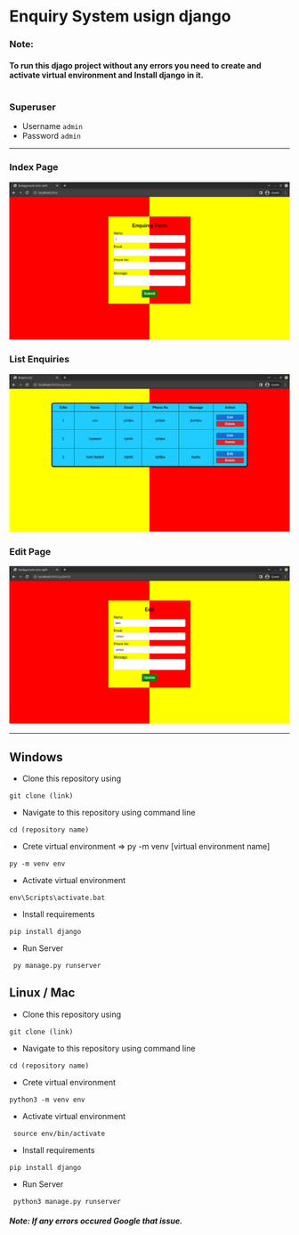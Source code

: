# Enquiry System usign django

### Note:
#### To run this djago project without any errors you need to create and activate virtual environment and Install django in it. 
#
### Superuser
- Username ```admin```
- Password ```admin```  

---
### Index Page
![Index Page](./readme-src/index.png)

### List Enquiries
![List Page](./readme-src/list.png)

### Edit Page
![Edit Page](./readme-src/edit.png)

---
## Windows


- Clone this repository using  
```
git clone (link)
```

- Navigate to this repository using command line
```
cd (repository name)
```

- Crete virtual environment => py -m venv [virtual environment name]
```
py -m venv env
```
 - Activate virtual environment
 ```
 env\Scripts\activate.bat
 ```

 - Install requirements 
 ```
 pip install django
 ```
 - Run Server
 ```
  py manage.py runserver
 ```

 ## Linux / Mac


- Clone this repository using 
```
git clone (link)
```

- Navigate to this repository using command line
```
cd (repository name)
```

- Crete virtual environment 
```
python3 -m venv env
``` 
 - Activate virtual environment 
 ```
  source env/bin/activate
  ```

 - Install requirements
 ```
 pip install django
 ```
- Run Server
 ```
  python3 manage.py runserver
 ```




 ##### Note: If any errors occured Google that issue. 